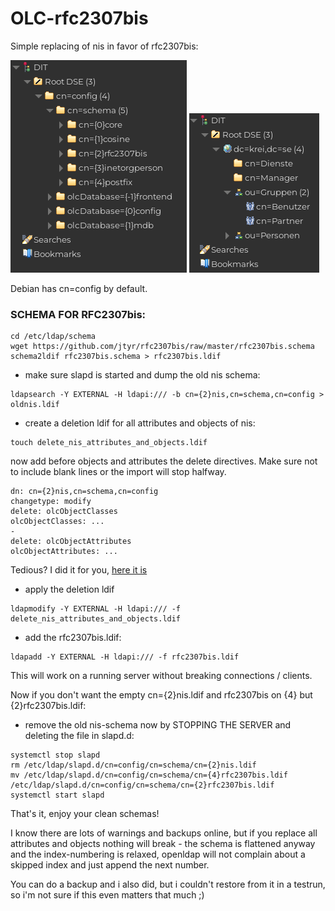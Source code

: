 # OLC-rfc2307bis

Simple replacing of nis in favor of rfc2307bis:

![ADS1](https://raw.githubusercontent.com/krei-se/OLC-rfc2307bis/main/ads1.png)
![ADS2](https://raw.githubusercontent.com/krei-se/OLC-rfc2307bis/main/ads2.png)


Debian has cn=config by default.

### SCHEMA FOR RFC2307bis:

```
cd /etc/ldap/schema
wget https://github.com/jtyr/rfc2307bis/raw/master/rfc2307bis.schema
schema2ldif rfc2307bis.schema > rfc2307bis.ldif
```

- make sure slapd is started and dump the old nis schema:

```
ldapsearch -Y EXTERNAL -H ldapi:/// -b cn={2}nis,cn=schema,cn=config > oldnis.ldif
```

- create a deletion ldif for all attributes and objects of nis:

```
touch delete_nis_attributes_and_objects.ldif
```

now add before objects and attributes the delete directives. Make sure not to include blank lines or the import will stop halfway.

```
dn: cn={2}nis,cn=schema,cn=config
changetype: modify
delete: olcObjectClasses
olcObjectClasses: ...
-
delete: olcObjectAttributes
olcObjectAttributes: ...

```

Tedious? I did it for you, [here it is](https://github.com/krei-se/OLC-rfc2307bis/raw/main/delete_nis_attributes_and_objects.ldif)

- apply the deletion ldif

```
ldapmodify -Y EXTERNAL -H ldapi:/// -f delete_nis_attributes_and_objects.ldif
```

- add the rfc2307bis.ldif:

```
ldapadd -Y EXTERNAL -H ldapi:/// -f rfc2307bis.ldif
```

This will work on a running server without breaking connections / clients.

Now if you don't want the empty cn={2}nis.ldif and rfc2307bis on {4} but {2}rfc2307bis.ldif:

- remove the old nis-schema now by STOPPING THE SERVER and deleting the file in slapd.d:

```
systemctl stop slapd
rm /etc/ldap/slapd.d/cn=config/cn=schema/cn={2}nis.ldif
mv /etc/ldap/slapd.d/cn=config/cn=schema/cn={4}rfc2307bis.ldif  /etc/ldap/slapd.d/cn=config/cn=schema/cn={2}rfc2307bis.ldif
systemctl start slapd
```

That's it, enjoy your clean schemas!

I know there are lots of warnings and backups online, but if you replace all attributes and objects nothing will break - the schema is flattened anyway and the index-numbering is relaxed, openldap will not complain about a skipped index and just append the next number.

You can do a backup and i also did, but i couldn't restore from it in a testrun, so i'm not sure if this even matters that much ;)
